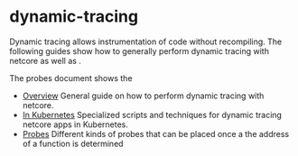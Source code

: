 # dynamic-tracing

Dynamic tracing allows instrumentation of code without recompiling.  The following guides show how to generally perform dynamic tracing with netcore as well as .

The probes document shows the 

- [Overview](./overview.md)
  General guide on how to perform dynamic tracing with netcore.
- [In Kubernetes](./kubernetes.md)
  Specialized scripts and techniques for dynamic tracing netcore apps in Kubernetes.
- [Probes](./probes.md)
  Different kinds of probes that can be placed once a the address of a function is determined